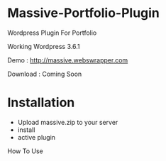 Massive-Portfolio-Plugin
========================

Wordpress Plugin For Portfolio

Working Wordpress 3.6.1

Demo     : <a href="http://massive.webswrapper.com">http://massive.webswrapper.com</a>

Download : Coming Soon

<h1>Installation</h1>

<ul>
<li> Upload massive.zip to your server </li>
<li> install </li>
<li> active plugin </li>
</ul

<h1>How To Use</h1>

